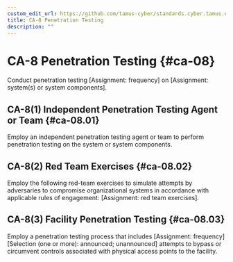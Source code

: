 ```yaml
---
custom_edit_url: https://github.com/tamus-cyber/standards.cyber.tamus.edu/tree/main/content/tamus.edu/TAMUS_profile.xml
title: CA-8 Penetration Testing
description: ""
---
```


# CA-8 Penetration Testing {#ca-08}

Conduct penetration testing [Assignment: frequency] on [Assignment: system(s) or system components].

## CA-8(1) Independent Penetration Testing Agent or Team {#ca-08.01}

Employ an independent penetration testing agent or team to perform penetration testing on the system or system components.

## CA-8(2) Red Team Exercises {#ca-08.02}

Employ the following red-team exercises to simulate attempts by adversaries to compromise organizational systems in accordance with applicable rules of engagement: [Assignment: red team exercises].

## CA-8(3) Facility Penetration Testing {#ca-08.03}

Employ a penetration testing process that includes [Assignment: frequency]
                  [Selection (one or more): announced; unannounced] attempts to bypass or circumvent controls associated with physical access points to the facility.

